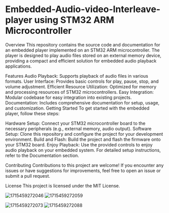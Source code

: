 # Embedded-Audio-video-Interleave-player using STM32 ARM Microcontroller
Overview
This repository contains the source code and documentation for an embedded player implemented on an STM32 ARM microcontroller. The player is designed to play audio files stored on an external memory device, providing a compact and efficient solution for embedded audio playback applications.

Features
Audio Playback: Supports playback of audio files in various formats.
User Interface: Provides basic controls for play, pause, stop, and volume adjustment.
Efficient Resource Utilization: Optimized for memory and processing resources of STM32 microcontrollers.
Easy Integration: Modular codebase for easy integration into existing projects.
Documentation: Includes comprehensive documentation for setup, usage, and customization.
Getting Started
To get started with the embedded player, follow these steps:

Hardware Setup: Connect your STM32 microcontroller board to the necessary peripherals (e.g., external memory, audio output).
Software Setup: Clone this repository and configure the project for your development environment.
Build and Flash: Build the project and flash the firmware onto your STM32 board.
Enjoy Playback: Use the provided controls to enjoy audio playback on your embedded system.
For detailed setup instructions, refer to the Documentation section.

Contributing
Contributions to this project are welcome! If you encounter any issues or have suggestions for improvements, feel free to open an issue or submit a pull request.

License 
This project is licensed under the MIT License.

![1715459272046](https://github.com/deep002993/Embedded-Audio-video-Interleave-player/assets/36511732/461a6c13-6485-4fdb-a732-9effe530c3f4)
![1715459272059](https://github.com/deep002993/Embedded-Audio-video-Interleave-player/assets/36511732/c3914900-87d6-457e-8adc-3f4e12ee8608)

![1715459272073](https://github.com/deep002993/Embedded-Audio-video-Interleave-player/assets/36511732/301c306a-c00a-4da2-9436-13ff2fa8e717)
![1715459272088](https://github.com/deep002993/Embedded-Audio-video-Interleave-player/assets/36511732/404a466b-772e-4f68-bfb6-07eade8c3d27)

